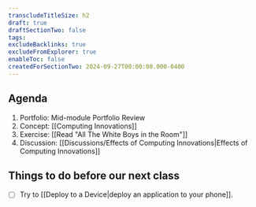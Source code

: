 ```yaml
---
transcludeTitleSize: h2
draft: true
draftSectionTwo: false
tags:
excludeBacklinks: true
excludeFromExplorer: true
enableToc: false
createdForSectionTwo: 2024-09-27T00:00:00.000-0400
---
```

## Agenda
1. Portfolio: Mid-module Portfolio Review
4. Concept: [[Computing Innovations]]
5. Exercise: [[Read "All The White Boys in the Room"]]
6. Discussion: [[Discussions/Effects of Computing Innovations|Effects of Computing Innovations]]

## Things to do before our next class

- [ ] Try to [[Deploy to a Device|deploy an application to your phone]].